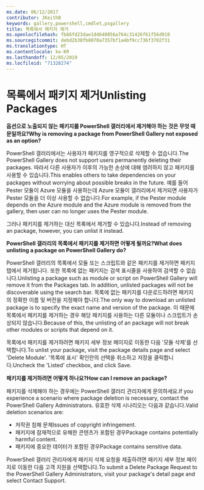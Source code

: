 ```yaml
---
ms.date: 06/12/2017
contributor: JKeithB
keywords: gallery,powershell,cmdlet,psgallery
title: 목록에서 패키지 제거
ms.openlocfilehash: fb66fd23dae1d4640056a764c31426f61f56d910
ms.sourcegitcommit: debd2b38fb8070a7357bf1a4bf9cc736f3702f31
ms.translationtype: HT
ms.contentlocale: ko-KR
ms.lasthandoff: 12/05/2019
ms.locfileid: "71328274"
---
```

# <a name="unlisting-packages"></a><span data-ttu-id="35473-103">목록에서 패키지 제거</span><span class="sxs-lookup"><span data-stu-id="35473-103">Unlisting Packages</span></span>

<span data-ttu-id="35473-104">**옵션으로 노출되지 않는 패키지를 PowerShell 갤러리에서 제거해야 하는 것은 무엇 때문일까요?**</span><span class="sxs-lookup"><span data-stu-id="35473-104">**Why is removing a package from PowerShell Gallery not exposed as an option?**</span></span>

<span data-ttu-id="35473-105">PowerShell 갤러리에서는 사용자가 패키지를 영구적으로 삭제할 수 없습니다.</span><span class="sxs-lookup"><span data-stu-id="35473-105">The PowerShell Gallery does not support users permanently deleting their packages.</span></span>
<span data-ttu-id="35473-106">따라서 다른 사용자가 이후의 가능한 손상에 대해 염려하지 않고 패키지를 사용할 수 있습니다.</span><span class="sxs-lookup"><span data-stu-id="35473-106">This enables others to take dependencies on your packages without worrying about possible breaks in the future.</span></span>
<span data-ttu-id="35473-107">예를 들어 Pester 모듈이 Azure 모듈을 사용하는데 Azure 모듈이 갤러리에서 제거되면 사용자가 Pester 모듈을 더 이상 사용할 수 없습니다.</span><span class="sxs-lookup"><span data-stu-id="35473-107">For example, if the Pester module depends on the Azure module and the Azure module is removed from the gallery, then user can no longer uses the Pester module.</span></span>

<span data-ttu-id="35473-108">그러나 패키지를 제거하는 대신 목록에서 제거할 수 있습니다.</span><span class="sxs-lookup"><span data-stu-id="35473-108">Instead of removing an package, however, you can unlist it instead.</span></span>

<span data-ttu-id="35473-109">**PowerShell 갤러리의 목록에서 패키지를 제거하면 어떻게 될까요?**</span><span class="sxs-lookup"><span data-stu-id="35473-109">**What does unlisting a package on PowerShell Gallery do?**</span></span>

<span data-ttu-id="35473-110">PowerShell 갤러리의 목록에서 모듈 또는 스크립트와 같은 패키지를 제거하면 패키지 탭에서 제거됩니다. 또한 목록에 없는 패키지는 검색 표시줄을 사용하여 검색할 수 없습니다.</span><span class="sxs-lookup"><span data-stu-id="35473-110">Unlisting a package such as module or script on PowerShell Gallery will remove it from the Packages tab. In addition, unlisted packages will not be discoverable using the search bar.</span></span>
<span data-ttu-id="35473-111">목록에 없는 패키지를 다운로드하려면 패키지의 정확한 이름 및 버전을 지정해야 합니다.</span><span class="sxs-lookup"><span data-stu-id="35473-111">The only way to download an unlisted package is to specify the exact name and version of the package.</span></span>
<span data-ttu-id="35473-112">이 때문에 목록에서 패키지를 제거하는 경우 해당 패키지를 사용하는 다른 모듈이나 스크립트가 손상되지 않습니다.</span><span class="sxs-lookup"><span data-stu-id="35473-112">Because of this, the unlisting of an package will not break other modules or scripts that depend on it.</span></span>

<span data-ttu-id="35473-113">목록에서 패키지를 제거하려면 패키지 세부 정보 페이지로 이동한 다음 '모듈 삭제'를 선택합니다.</span><span class="sxs-lookup"><span data-stu-id="35473-113">To unlist your package, visit the package details page and select 'Delete Module'.</span></span> <span data-ttu-id="35473-114">'목록에 표시' 확인란의 선택을 취소하고 저장을 클릭합니다.</span><span class="sxs-lookup"><span data-stu-id="35473-114">Uncheck the 'Listed' checkbox, and click Save.</span></span>

<span data-ttu-id="35473-115">**패키지를 제거하려면 어떻게 하나요?**</span><span class="sxs-lookup"><span data-stu-id="35473-115">**How can I remove an package?**</span></span>

<span data-ttu-id="35473-116">패키지를 삭제해야 하는 경우에는 PowerShell 갤러리 관리자에게 문의하세요.</span><span class="sxs-lookup"><span data-stu-id="35473-116">If you experience a scenario where package deletion is necessary, contact the PowerShell Gallery Administrators.</span></span>
<span data-ttu-id="35473-117">유효한 삭제 시나리오는 다음과 같습니다.</span><span class="sxs-lookup"><span data-stu-id="35473-117">Valid deletion scenarios are:</span></span>
- <span data-ttu-id="35473-118">저작권 침해 문제</span><span class="sxs-lookup"><span data-stu-id="35473-118">Issues of copyright infringement.</span></span>
- <span data-ttu-id="35473-119">패키지에 잠재적으로 유해한 콘텐츠가 포함된 경우</span><span class="sxs-lookup"><span data-stu-id="35473-119">Package contains potentially harmful content.</span></span>
- <span data-ttu-id="35473-120">패키지에 중요한 데이터가 포함된 경우</span><span class="sxs-lookup"><span data-stu-id="35473-120">Package contains sensitive data.</span></span>

<span data-ttu-id="35473-121">PowerShell 갤러리 관리자에게 패키지 삭제 요청을 제출하려면 패키지 세부 정보 페이지로 이동한 다음 고객 지원을 선택합니다.</span><span class="sxs-lookup"><span data-stu-id="35473-121">To submit a Delete Package Request to the PowerShell Gallery Administrators, visit your package's detail page and select Contact Support.</span></span>
